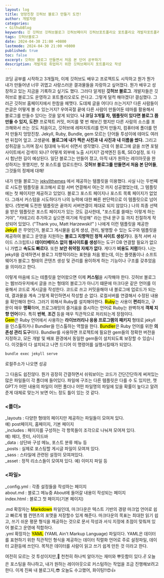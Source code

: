 ```yaml
---
layout: log
title: 엉망진창 깃허브 블로그 만들기 도전!
author: 개발자씅
categories: 
- GithubBlog
keywords: 깃 깃허브 깃허브블로그 깃허브페이지 깃허브포트폴리오 포트폴리오 개발자포트폴리오 노션 개발자포트폴리오양식 개발자포트폴리오예시 국민취업지원제도 개발자채용 
tags: 깃허브블로그
date: 2024-04-30 21:00 +0800
lastmode: 2024-04-30 21:00 +0800
published: true
toc: false
excerpt: 깃허브 블로그 만들면서 처음 본 단어 공부하기
description: 개발자로 취업하기 위한 깃허브페이지 포트폴리오 작성
---
```

<!--
파란글씨 <span style="color: blue;"></span>
굵은글씨 ** **
큰글씨 <span class="big-text"></span>
들여쓰기 <span class="indent-text"></span>
형광펜 <mark></mark>
제목 #~#######
인용구 >  -->

코딩 공부를 시작하고 3개월차, 이제 깃허브도 배우고 프로젝트도 시작하고 뭔가 뭔가 내가 만들어낸 너무 귀엽고 사랑스러운 결과물들을 자랑하고 싶어졌다. 뭔가 배우고 성장하고 있는 지금을 기록하고 싶기도 했다. 그러다 알게된 **깃허브 블로그**. 개발자들은 깃허브로 블로그도 운영하고 포트폴리오로도 쓴다고. 그렇게 덜컥 해야겠다! 결심했다. 그러곤 깃허브 홈페이지에서 한참을 헤맷다. 도데체 글을 어디다 쓰는거지? 다른 사람들이 쓴글은 어떻게 볼 수 있는거지? 우여곡절 끝에 다른 사람이 만들어둔 테마를 활용해서 블로그를 만들수 있다는 것을 알게 되었다. **나 코딩 3개월 차, 템플릿이 있다면 블로그 쯤 만들 수 있지, 도전!** 프로젝트 커밋, 머지를 몇 번 해보긴 했지만 다른 사람의 소스를 포크해와서 쓰는 것도 처음이고, 깃허브에 레파지토리를 먼저 만들지, 컴퓨터에 폴더를 먼저 만들지 엉망진창. Jekyll, Ruby, Bundle, gem 모르는 단어들 투성이에 테마도 여러번 뒤집어 엎고. 고생끝에. **블로그에 내가 찍은 사진과 내 사진과 내 이름을 썼다.** 그리고 성취감을 느끼며 잠시 침대에 누워서 쉬면서 생각했다. 근데 이 블로그에 글을 쓰면 포털 사이트에서 검색이 되나? 어떻게 외부에 노출 시키지? 검색엔진 등록, SEO설정, 또 다시 험난한 길이 예상된다. 일단 블로그는 만들어 졌고, 아직 내가 원하는 레이아웃을 완성하지는 못했지만, 첫 포스트를 업로드한다. **깃허브 블로그를 만들면서 처음 본 단어들**, 그것들의 정체에 대해!<br>

내가 만들 블로그는 [jekyllthemes](http://jekyllthemes.org/) 에서 제공하는 템플릿을 이용했다. 사실 나는 두번째로 시도한 템플릿을 포크해서 로컬 서버 연결해서 여는것 까지 성공했었는데, 그 템플릿에는 첫 페이지만 제공하고 있었다. 블로그 포스트 페이지나 포스트 목록 페이지가 없었다. 그래서 커스텀을 시도하다가 나의 능력에 대한 빠른 판단력으로 이 템플릿으로 넘어왔다. (첫번째 도전한 템플릿은 끝까지 서버연결이 제대로 되지 않았다.) 나의 최종 선택을 받은 템플릿은 포스트 페이지가 있는 것도 감사한데, "포스트를 쓸때는 이렇게 하는거야", "카테고리 추가하고 싶으면 여기에 작성해" 라는 안내 문구 등 까지 친절하게 작성되어 있었다. ("Thank you, Matt Harzewski!" )  나에게 이런 템플릿을 제공한 <mark>Jekyll</mark> 은 무엇인가, 블로그 게시물을 쉽게 생성, 관리, 발행할 수 있는 도구와 템플릿을 제공하여 블로그 운영을 지원하는 **블로그 지향적인 정적 사이트 생성기**다. 동적 서버 사이드 스크립트나 **데이터베이스 없이 웹사이트를 생성**하는 도구! DB 연결할 필요가 없으니 가볍고 **속도도 빠르다**. 또한 **보안 취약점 자체가 없다**. 게다가 **비용도 저렴**하다. 나는 jekyll을 검색하면서 블로그 지향적이라는 표현을 처음 봤는데, 이는 플랫폼이나 소프트웨어가 블로그 형태의 콘텐츠 생성 및 관리를 용이하게 하는 기능이나 구조를 갖추었음을 의미라고 한다.<br>

이렇게 마음에 드는 테플릿을 얻어왔으면 이제 **커스텀**을 시작해야 한다. 깃허브 블로그는 웹브라우저에서 글을 쓰는 형태의 블로그가 아니기 떄문에 마크다운 같은 언어를 이용해서 코드로 게시글을 작성한다. 코드로 쓰고 커밋을해야 내 블로그에 업로드가 되는데, 결과물을 계속 그렇게 확인하면서 작성할 순 없다. 로컬서버를 연결해서 수정된 내용을 확인해야 한다. 그러기 위해서 Ruby를 설치해야한다. <mark>Ruby</mark>는 사용이 **편리**하고, 구문이 매우 **명확**하며, 프로그래밍의 즐거움을 중시하는 언어로 Ruby는 완벽하게 **객체 지향 언어**이다. 특히 **반복**, **조건** 등을 매우 직관적으로 처리되는게 장점이다. <br>
<mark>Gem</mark>은 Ruby 언어에서 사용하는 **라이브러리나 응용 프로그램의 패키지** 형태로 jekyll을 인스톨하거나 Bundler을 인스톨하는 역할을 한다. <mark>Bundler</mark>은 Ruby 언어를 위한 **의존성 관리 도구**이다. Bundler를 사용하면 프로젝트에 필요한 gem들의 정확한 버전을 지정하고, 모든 개발 및 배포 환경에서 동일한 gem들이 설치되도록 보장할 수 있습니다. 이것들이 다 설치되고 나면 드디어 이 명령어를 실행시킬때가 되었다.<br>

```bash
bundle exec jekyll serve
```

로컬주소가 나오면 성공 <br>

그 다음도 쉽진않다. 뭔가 굉장히 간결하면서 쉬워보이는 코드가 간단간단하게 써져있는 많은 파일들이 각 폴더에 들어있다. 파일에 구조는 다른 템플릿은 다를 수 도 있지만, 챗GPT가 어떤 내용의 파일이 어떤 폴더나 어떤 파일명의 파일에 있을 확률이 높다고 알려준게 대체로 맞는거 보면 어느 정도 틀이 있는 것 같다.<br>

### <폴더>
_layouts    : 다양한 형태의 페이지만 제공하는 파일들이 모여져 있다.  <br>
<span class="indent-text">예) post페이지, 홈페이지, 기본 페이지</span> <br>
_includes   : 페이지를 구성하는 각 항목들이 조각으로 나눠져 모여져 있다.  <br>
<span class="indent-text">예) 헤더, 풋터, 사이드바</span> <br>
_data   : 상단바 구성 메뉴, 포스트 분류 메뉴 등 <br>
_posts : 실제로 포스팅할 게시글 파일이 모여져 있다. <br>
_sass : 스타일에 관련된 설정이 모여져있다. <br>
_asset : 정적 리소스들이 모여져 있다. 예) 이미지 파일 등 <br>
### <파일>
_config.yml : 각종 설정들을 작성하는 페이지<br>
about.md    : 블로그 메뉴중 About에 들어갈 내용이 작성되는 페이지<br>
index.html  : 블로그 첫 페이지(기본 페이지)<br>

.md 확장자는 <mark>Markdown</mark> 파일인데, 마크다운은 텍스트 기반의 경량 마크업 언어로 쉽고 빠르게 웹 컨텐츠의 포맷을 저장할수 있게 해준다. 마크다운의 목표는 최대한 읽기 쉽고, 쓰기 쉬운 평문 형식을 제공하는 것으로 문서 작성과 서식 지정에 초점이 맞춰져 있어 블로그 운영에 적합하다.<br>
.yml 확장자는 <mark>YAML</mark> (YAML Ain't Markup Language) 파일이다. YAML은 데이터를 표현하기 위한 직관적인 형식을 제공하는 데이터 직렬화 언어로 주로 설정파일, 데이터 교환등에 쓰인다. 목적은 데이터를 사람이 읽고 쓰기 쉽게 만든 것 이라고 한다.<br>

여전히 모르는 것 투성이지만,🤣 천천히 하나씩 알아가는 재미와 뿌듯함이 있다.✌️ 오늘은 포스팅을 하나하고, 내가 원하는 레이아웃으로 커스텀하는 작업을 조금 진행해보려고 한다. 이게 진짜 내 블로그지,😎  오늘도 수고했어, 화이팅!!😍👍 <br>
